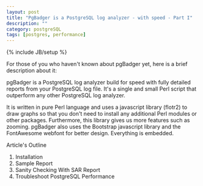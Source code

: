 ```yaml
---
layout: post
title: "PgBadger is a PostgreSQL log analyzer - with speed - Part I"
description: ""
category: postgreSQL
tags: [postgres, performance]
---
```

{% include JB/setup %}

For those of you who haven't known about pgBadger yet, here is a brief description about it:

pgBadger is a PostgreSQL log analyzer build for speed with fully detailed reports from your PostgreSQL log file. It's a single and small Perl script that outperform any other PostgreSQL log analyzer.

It is written in pure Perl language and uses a javascript library (flotr2) to draw graphs so that you don't need to install any additional Perl modules or other packages. Furthermore, this library gives us more features such as zooming. pgBadger also uses the Bootstrap javascript library and the FontAwesome webfont for better design. Everything is embedded.

<!-- more -->

Article's Outline

1. Installation
2. Sample Report
3. Sanity Checking With SAR Report
4. Troubleshoot PostgreSQL Performance